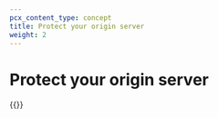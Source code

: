 ```yaml
---
pcx_content_type: concept
title: Protect your origin server
weight: 2
---
```


# Protect your origin server

{{<render file="_origin-health-overview.md">}}
